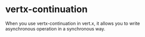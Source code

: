 # vertx-continuation
When you use vertx-continuation in vert.x, it allows you to write asynchronous operation in a synchronous way.
